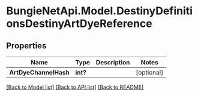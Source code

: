 # BungieNetApi.Model.DestinyDefinitionsDestinyArtDyeReference
## Properties

Name | Type | Description | Notes
------------ | ------------- | ------------- | -------------
**ArtDyeChannelHash** | **int?** |  | [optional] 

[[Back to Model list]](../README.md#documentation-for-models) [[Back to API list]](../README.md#documentation-for-api-endpoints) [[Back to README]](../README.md)

